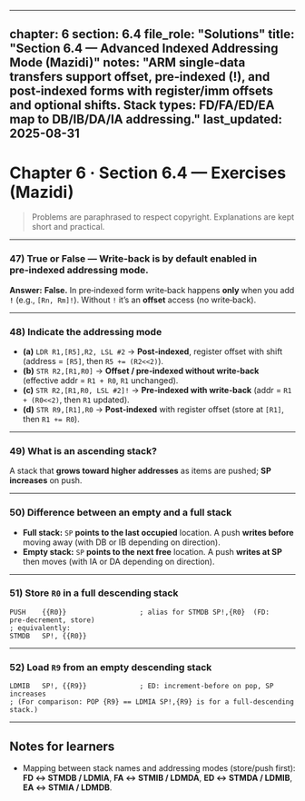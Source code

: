 
---
chapter: 6
section: 6.4
file_role: "Solutions"
title: "Section 6.4 — Advanced Indexed Addressing Mode (Mazidi)"
notes: "ARM single‑data transfers support **offset**, **pre‑indexed (!)**, and **post‑indexed** forms with register/imm offsets and optional shifts. Stack types: FD/FA/ED/EA map to DB/IB/DA/IA addressing."
last_updated: 2025-08-31
---

# Chapter 6 · Section 6.4 — Exercises (Mazidi)

> Problems are paraphrased to respect copyright. Explanations are kept short and practical.

---

### 47) True or False — Write‑back is **by default** enabled in **pre‑indexed** addressing mode.
**Answer:** **False.** In pre‑indexed form write‑back happens **only** when you add **`!`** (e.g., `[Rn, Rm]!`). Without `!` it’s an **offset** access (no write‑back).

---

### 48) Indicate the addressing mode

- **(a)** `LDR R1,[R5],R2, LSL #2` → **Post‑indexed**, register offset with shift (address = `[R5]`, then `R5 += (R2<<2)`).  
- **(b)** `STR R2,[R1,R0]` → **Offset / pre‑indexed without write‑back** (effective addr = `R1 + R0`, `R1` unchanged).  
- **(c)** `STR R2,[R1,R0, LSL #2]!` → **Pre‑indexed with write‑back** (addr = `R1 + (R0<<2)`, then `R1` updated).  
- **(d)** `STR R9,[R1],R0` → **Post‑indexed** with register offset (store at `[R1]`, then `R1 += R0`).

---

### 49) What is an **ascending stack**?
A stack that **grows toward higher addresses** as items are pushed; **SP increases** on push.

---

### 50) Difference between an **empty** and a **full** stack
- **Full stack:** `SP` **points to the last occupied** location. A push **writes before** moving away (with DB or IB depending on direction).  
- **Empty stack:** `SP` **points to the next free** location. A push **writes at SP** then moves (with IA or DA depending on direction).

---

### 51) Store `R0` in a **full descending** stack
```armasm
PUSH    {{R0}}                  ; alias for STMDB SP!,{R0}  (FD: pre‑decrement, store)
; equivalently:
STMDB   SP!, {{R0}}
```

---

### 52) Load `R9` from an **empty descending** stack
```armasm
LDMIB   SP!, {{R9}}             ; ED: increment‑before on pop, SP increases
; (For comparison: POP {R9} == LDMIA SP!,{R9} is for a full‑descending stack.)
```

---

## Notes for learners
- Mapping between stack names and addressing modes (store/push first):  
  **FD ↔ STMDB / LDMIA**, **FA ↔ STMIB / LDMDA**, **ED ↔ STMDA / LDMIB**, **EA ↔ STMIA / LDMDB**.
